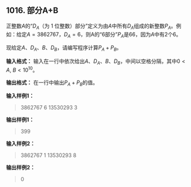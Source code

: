 ﻿## 1016. 部分A+B
正整数$A$的“$D_A$（为 1 位整数）部分”定义为由$A$中所有$D_A$组成的新整数$P_A$。
​例如：给定$A = 3862767$，$D_A = 6$，则A的“6部分”$P_A$是66，因为$A$中有2个6。

现给定$A$、$D_A$、$B$、$D_B$，请编写程序计算$P_A + P_B$。

**输入格式：**
输入在一行中依次给出$A$、$D_A$、$B$、$D_B$，中间以空格分隔，其中$0 < A$, $B < 10^{10}$。

**输出格式：**
在一行中输出$P_A + P_B$的值。

**输入样例1：**
>3862767 6 13530293 3

**输出样例1：**
>399

**输入样例2：**
>3862767 1 13530293 8

**输出样例2：**
>0


```c

```